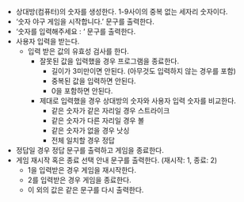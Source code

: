 - 상대방(컴퓨터)의 숫자를 생성한다. 1-9사이의 중복 없는 세자리 숫자이다.
- ‘숫자 야구 게임을 시작합니다.’ 문구를 출력한다.
- ‘숫자를 입력해주세요 : ‘ 문구를 출력한다.
- 사용자 입력을 받는다.
  - 입력 받은 값의 유효성 검사를 한다.
    - 잘못된 값을 입력했을 경우 프로그램을 종료한다.
      - 길이가 3미만이면 안된다. (아무것도 입력하지 않는 경우를 포함)
      - 중복된 값을 입력하면 안된다.
      - 0을 포함하면 안된다.
    - 제대로 입력했을 경우 상대방의 숫자와 사용자 입력 숫자를 비교한다.
      - 같은 숫자가 같은 자리일 경우 스트라이크
      - 같은 숫자가 다른 자리일 경우 볼
      - 같은 숫자가 없을 경우 낫싱
      - 전체 일치할 경우 정답
- 정답일 경우 정답 문구를 출력하고 게임을 종료한다.
- 게임 재시작 혹은 종료 선택 안내 문구를 출력한다. (재시작: 1, 종료: 2)
  - 1을 입력받은 경우 게임을 재시작한다.
  - 2를 입력받은 경우 게임을 종료한다.
  - 이 외의 값은 같은 문구를 다시 출력한다.
